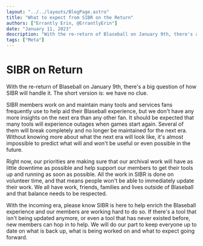```yaml
---
layout: "../../layouts/BlogPage.astro"
title: "What to expect from SIBR on the Return"
authors: ["Errantly Erin, @ErrantlyErin"]
date: "January 11, 2023"
description: "With the re-return of Blaseball on January 9th, there's a big question of how SIBR will handle it. The short version is: we have no clue."
tags: ["Meta"]
---
```


# SIBR on Return

With the re-return of Blaseball on January 9th, there's a big question of how SIBR will handle it. The short version is: we have no clue.

SIBR members work on and maintain many tools and services fans frequently use to help aid their Blaseball experience, but we don't have any more insights on the next era than any other fan. It should be expected that many tools will experience outages when games start again. Several of them will break completely and no longer be maintained for the next era. Without knowing more about what the next era will look like, it's almost impossible to predict what will and won't be useful or even possible in the future.

Right now, our priorities are making sure that our archival work will have as little downtime as possible and help support our members to get their tools up and running as soon as possible. All the work in SIBR is done on volunteer time, and that means people won't be able to immediately update their work. We all have work, friends, families and lives outside of Blaseball and that balance needs to be respected.

With the incoming era, please know SIBR is here to help enrich the Blaseball experience and our members are working hard to do so. If there's a tool that isn't being updated anymore, or even a tool that has never existed before, new members can hop in to help. We will do our part to keep everyone up to date on what is back up, what is being worked on and what to expect going forward.